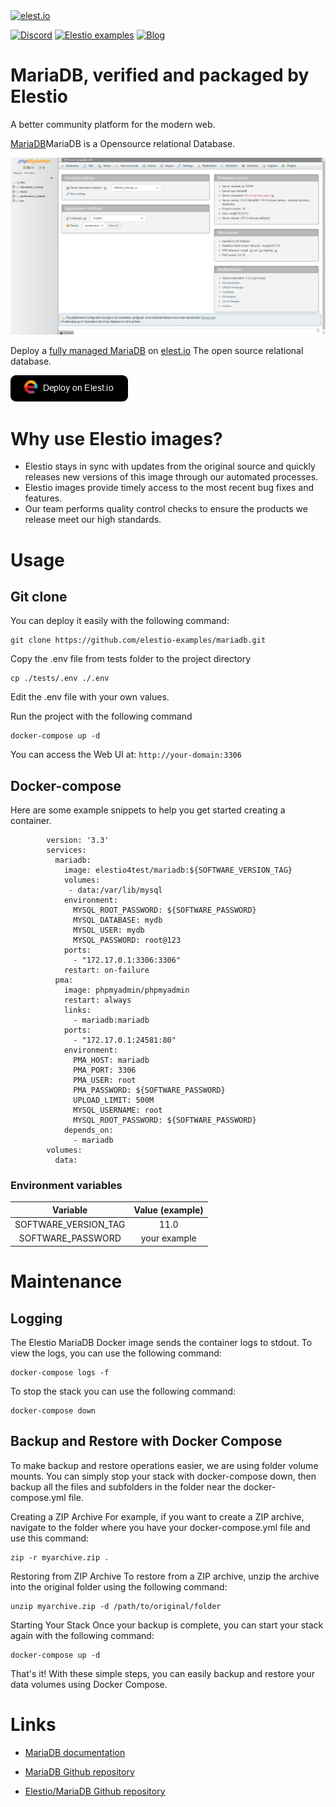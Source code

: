 <a href="https://elest.io">
  <img src="https://elest.io/images/elestio.svg" alt="elest.io" width="150" height="75">
</a>

[![Discord](https://img.shields.io/static/v1.svg?logo=discord&color=f78A38&labelColor=083468&logoColor=ffffff&style=for-the-badge&label=Discord&message=community)](https://discord.gg/4T4JGaMYrD "Get instant assistance and engage in live discussions with both the community and team through our chat feature.")
[![Elestio examples](https://img.shields.io/static/v1.svg?logo=github&color=f78A38&labelColor=083468&logoColor=ffffff&style=for-the-badge&label=github&message=open%20source)](https://github.com/elestio-examples "Access the source code for all our repositories by viewing them.")
[![Blog](https://img.shields.io/static/v1.svg?color=f78A38&labelColor=083468&logoColor=ffffff&style=for-the-badge&label=elest.io&message=Blog)](https://blog.elest.io "Latest news about elestio, open source software, and DevOps techniques.")

# MariaDB, verified and packaged by Elestio

A better community platform for the modern web.

[MariaDB](https://mariadb.org/)MariaDB is a Opensource relational Database.

<img src="https://github.com/elestio-examples/mariadb/raw/main/screenshot.png" alt="mariadb" width="800">

Deploy a <a target="_blank" href="https://elest.io/open-source/mariadb">fully managed MariaDB</a> on <a target="_blank" href="https://elest.io/">elest.io</a> The open source relational database.

[![deploy](https://github.com/elestio-examples/mariadb/raw/main/deploy-on-elestio.png)](https://dash.elest.io/deploy?source=cicd&social=dockerCompose&url=https://github.com/elestio-examples/mariadb)

# Why use Elestio images?

- Elestio stays in sync with updates from the original source and quickly releases new versions of this image through our automated processes.
- Elestio images provide timely access to the most recent bug fixes and features.
- Our team performs quality control checks to ensure the products we release meet our high standards.

# Usage

## Git clone

You can deploy it easily with the following command:

    git clone https://github.com/elestio-examples/mariadb.git

Copy the .env file from tests folder to the project directory

    cp ./tests/.env ./.env

Edit the .env file with your own values.


Run the project with the following command

    docker-compose up -d

You can access the Web UI at: `http://your-domain:3306`

## Docker-compose

Here are some example snippets to help you get started creating a container.

            version: '3.3'
            services:
              mariadb:
                image: elestio4test/mariadb:${SOFTWARE_VERSION_TAG}
                volumes:
                 - data:/var/lib/mysql
                environment:
                  MYSQL_ROOT_PASSWORD: ${SOFTWARE_PASSWORD}
                  MYSQL_DATABASE: mydb
                  MYSQL_USER: mydb
                  MYSQL_PASSWORD: root@123
                ports:
                  - "172.17.0.1:3306:3306"
                restart: on-failure
              pma:
                image: phpmyadmin/phpmyadmin
                restart: always
                links:
                  - mariadb:mariadb
                ports:
                  - "172.17.0.1:24581:80"
                environment:
                  PMA_HOST: mariadb
                  PMA_PORT: 3306
                  PMA_USER: root
                  PMA_PASSWORD: ${SOFTWARE_PASSWORD}
                  UPLOAD_LIMIT: 500M
                  MYSQL_USERNAME: root
                  MYSQL_ROOT_PASSWORD: ${SOFTWARE_PASSWORD}
                depends_on:
                  - mariadb
            volumes:
              data:
### Environment variables

|       Variable       | Value (example) |
| :------------------: | :-------------: |
| SOFTWARE_VERSION_TAG | 11.0            |
| SOFTWARE_PASSWORD    | your example    |



# Maintenance

## Logging

The Elestio MariaDB Docker image sends the container logs to stdout. To view the logs, you can use the following command:

    docker-compose logs -f

To stop the stack you can use the following command:

    docker-compose down

## Backup and Restore with Docker Compose

To make backup and restore operations easier, we are using folder volume mounts. You can simply stop your stack with docker-compose down, then backup all the files and subfolders in the folder near the docker-compose.yml file.

Creating a ZIP Archive
For example, if you want to create a ZIP archive, navigate to the folder where you have your docker-compose.yml file and use this command:

    zip -r myarchive.zip .

Restoring from ZIP Archive
To restore from a ZIP archive, unzip the archive into the original folder using the following command:

    unzip myarchive.zip -d /path/to/original/folder

Starting Your Stack
Once your backup is complete, you can start your stack again with the following command:

    docker-compose up -d

That's it! With these simple steps, you can easily backup and restore your data volumes using Docker Compose.

# Links

- <a target="_blank" href="https://mariadb.com/kb/en/documentation/">MariaDB documentation</a>

- <a target="_blank" href="https://github.com/MariaDB/mariadb-docker">MariaDB Github repository</a>

- <a target="_blank" href="https://github.com/elestio-examples/mariadb">Elestio/MariaDB Github repository</a>
